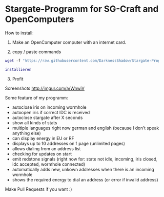 # Stargate-Programm for SG-Craft and OpenComputers

How to install:

1) Make an OpenComputer computer with an internet card.

2) copy / paste commands

```lua
wget -f "https://raw.githubusercontent.com/DarknessShadow/Stargate-Programm/master/installieren.lua" installieren.lua

installieren
```

3) Profit

Screenshots http://imgur.com/a/WnwiV

Some feature of my programm:

- autoclose iris on incoming wormhole
- autoopen iris if correct IDC is received
- autoclose stargate after X seconds
- show all kinds of stats
- multiple languages right now german and english (because I don't speak anything else)
- can display energy in EU or RF
- displays up to 10 addresses on 1 page (unlimited pages)
- allows dialing from an address list
- checking for updates on start
- emit redstone signals (right now for: state not idle, incoming, iris closed, idc accepted, wormhole connected)
- automatically adds new, unkown addresses when there is an incoming wormhole
- shows the required energy to dial an address (or error if invalid address)

Make Pull Requests if you want :)
